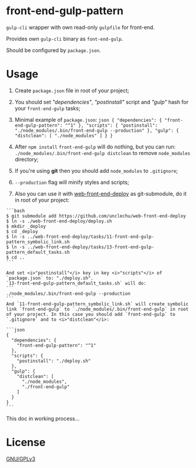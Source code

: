 front-end-gulp-pattern
======================

`gulp-cli` wrapper with own read-only `gulpfile` for front-end.

Provides own `gulp-cli` binary as `font-end-gulp`.

Should be configured by `package.json`.

Usage
=====

1. Create `package.json` file in root of your project;

2. You should set <i>"dependencies"</i>, <i>"postinstall"</i> script and <i>"gulp"</i> hash for your `front-end-gulp` tasks;

  1. Minimal example of `package.json`:
    ```json
    {
      "dependencies": {
        "front-end-gulp-pattern": "^1"
      },
      "scripts": {
        "postinstall": "./node_modules/.bin/front-end-gulp --production"
      },
      "gulp": {
        "distclean": [
          "./node_modules"
        ]
      }
    }
    ```

  2. After `npm install` `front-end-gulp` will do nothing, but you can run:
    ```
    ./node_modules/.bin/front-end-gulp distclean
    ```
    to remove `node_modules` directory;

  3. If you're using <b>git</b> then you should add `node_modules` to `.gitignore`;
  4. `--production` flag will minify styles and scripts;
  5. Also you can use it with [web-front-end-deploy](https://github.com/unclechu/web-front-end-deploy) as git-submodule, do it in root of your project:

    ```bash
    $ git submodule add https://github.com/unclechu/web-front-end-deploy
    $ ln -s ./web-front-end-deploy/deploy.sh
    $ mkdir _deploy
    $ cd _deploy
    $ ln -s ../web-front-end-deploy/tasks/11-front-end-gulp-pattern_symbolic_link.sh
    $ ln -s ../web-front-end-deploy/tasks/13-front-end-gulp-pattern_default_tasks.sh
    $ cd ..
    ```

    And set <i>"postinstall"</i> key in key <i>"scripts"</i> of `package.json` to: "./deploy.sh".
    `13-front-end-gulp-pattern_default_tasks.sh` will do:
    ```
    ./node_modules/.bin/front-end-gulp --production
    ```
    And `11-front-end-gulp-pattern_symbolic_link.sh` will create symbolic link `front-end-gulp` to `./node_modules/.bin/front-end-gulp` in root of your project. In this case you should add `front-end-gulp` to `.gitignore` and to <i>"distclean"</i>:
    
    ```json
    {
      "dependencies": {
        "front-end-gulp-pattern": "^1"
      },
      "scripts": {
        "postinstall": "./deploy.sh"
      },
      "gulp": {
        "distclean": [
          "./node_modules",
          "./front-end-gulp"
        ]
      }
    }
    ```

This doc in working process...

License
=======

[GNU/GPLv3](./LICENSE)
